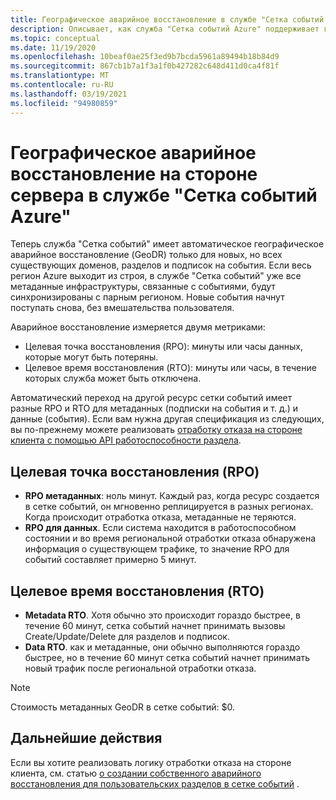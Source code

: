 ```yaml
---
title: Географическое аварийное восстановление в службе "Сетка событий Azure" | Документация Майкрософт
description: Описывает, как служба "Сетка событий Azure" поддерживает географическое аварийное восстановление (GeoDR) автоматически.
ms.topic: conceptual
ms.date: 11/19/2020
ms.openlocfilehash: 10beaf0ae25f3ed9b7bcda5961a89494b18b84d9
ms.sourcegitcommit: 867cb1b7a1f3a1f0b427282c648d411d0ca4f81f
ms.translationtype: MT
ms.contentlocale: ru-RU
ms.lasthandoff: 03/19/2021
ms.locfileid: "94980859"
---
```

# <a name="server-side-geo-disaster-recovery-in-azure-event-grid"></a>Географическое аварийное восстановление на стороне сервера в службе "Сетка событий Azure"
Теперь служба "Сетка событий" имеет автоматическое географическое аварийное восстановление (GeoDR) только для новых, но всех существующих доменов, разделов и подписок на события. Если весь регион Azure выходит из строя, в службе "Сетка событий" уже все метаданные инфраструктуры, связанные с событиями, будут синхронизированы с парным регионом. Новые события начнут поступать снова, без вмешательства пользователя. 

Аварийное восстановление измеряется двумя метриками:

- Целевая точка восстановления (RPO): минуты или часы данных, которые могут быть потеряны.
- Целевое время восстановления (RTO): минуты или часы, в течение которых служба может быть отключена.

Автоматический переход на другой ресурс сетки событий имеет разные RPO и RTO для метаданных (подписки на события и т. д.) и данные (события). Если вам нужна другая спецификация из следующих, вы по-прежнему можете реализовать [отработку отказа на стороне клиента с помощью API работоспособности раздела](custom-disaster-recovery.md).

## <a name="recovery-point-objective-rpo"></a>Целевая точка восстановления (RPO)
- **RPO метаданных**: ноль минут. Каждый раз, когда ресурс создается в сетке событий, он мгновенно реплицируется в разных регионах. Когда происходит отработка отказа, метаданные не теряются.
- **RPO для данных**. Если система находится в работоспособном состоянии и во время региональной отработки отказа обнаружена информация о существующем трафике, то значение RPO для событий составляет примерно 5 минут.

## <a name="recovery-time-objective-rto"></a>Целевое время восстановления (RTO)
- **Metadata RTO**. Хотя обычно это происходит гораздо быстрее, в течение 60 минут, сетка событий начнет принимать вызовы Create/Update/Delete для разделов и подписок.
- **Data RTO**. как и метаданные, они обычно выполняются гораздо быстрее, но в течение 60 минут сетка событий начнет принимать новый трафик после региональной отработки отказа.

> [!NOTE]
> Стоимость метаданных GeoDR в сетке событий: $0.


## <a name="next-steps"></a>Дальнейшие действия
Если вы хотите реализовать логику отработки отказа на стороне клиента, см. статью [о создании собственного аварийного восстановления для пользовательских разделов в сетке событий](custom-disaster-recovery.md) .
